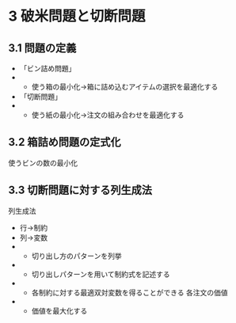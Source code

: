 # 3 破米問題と切断問題

## 3.1 問題の定義
- 「ビン詰め問題」
- - 使う箱の最小化→箱に詰め込むアイテムの選択を最適化する
- 「切断問題」
- - 使う紙の最小化→注文の組み合わせを最適化する

## 3.2 箱詰め問題の定式化
使うビンの数の最小化

## 3.3 切断問題に対する列生成法
列生成法
- 行→制約
- 列→変数
- - 切り出し方のパターンを列挙
- - 切り出しパターンを用いて制約式を記述する
- - 各制約に対する最適双対変数を得ることができる 各注文の価値
- - 価値を最大化する
